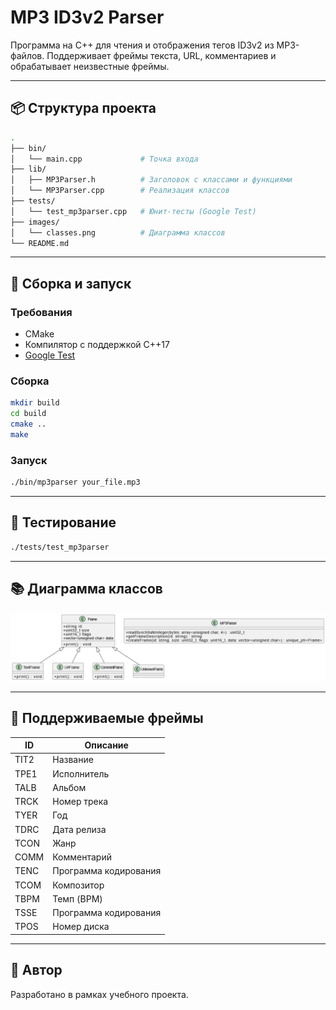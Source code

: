 
# MP3 ID3v2 Parser

Программа на C++ для чтения и отображения тегов ID3v2 из MP3-файлов. Поддерживает фреймы текста, URL, комментариев и обрабатывает неизвестные фреймы.

---

## 📦 Структура проекта

```bash
.
├── bin/
│   └── main.cpp             # Точка входа
├── lib/
│   ├── MP3Parser.h          # Заголовок с классами и функциями
│   └── MP3Parser.cpp        # Реализация классов
├── tests/
│   └── test_mp3parser.cpp   # Юнит-тесты (Google Test)
├── images/
│   └── classes.png          # Диаграмма классов
└── README.md
```

---

## 🔧 Сборка и запуск

### Требования

- CMake
- Компилятор с поддержкой C++17
- [Google Test](https://github.com/google/googletest)

### Сборка

```bash
mkdir build
cd build
cmake ..
make
```

### Запуск

```bash
./bin/mp3parser your_file.mp3
```

---

## 🧪 Тестирование

```bash
./tests/test_mp3parser
```

---

## 📚 Диаграмма классов

![Диаграмма классов](images/classes.png)

---

## 📄 Поддерживаемые фреймы

| ID     | Описание             |
|--------|----------------------|
| TIT2   | Название             |
| TPE1   | Исполнитель          |
| TALB   | Альбом               |
| TRCK   | Номер трека          |
| TYER   | Год                  |
| TDRC   | Дата релиза          |
| TCON   | Жанр                 |
| COMM   | Комментарий          |
| TENC   | Программа кодирования|
| TCOM   | Композитор           |
| TBPM   | Темп (BPM)           |
| TSSE   | Программа кодирования|
| TPOS   | Номер диска          |

---

## 📝 Автор

Разработано в рамках учебного проекта.
